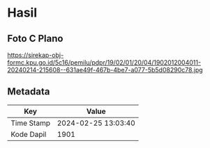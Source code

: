 # Hasil

## Foto C Plano

https://sirekap-obj-formc.kpu.go.id/5c16/pemilu/pdpr/19/02/01/20/04/1902012004011-20240214-215608--631ae49f-467b-4be7-a077-5b5d08290c78.jpg


## Metadata

| Key        | Value               |
| ---------- | ------------------- |
| Time Stamp | 2024-02-25 13:03:40 |
| Kode Dapil | 1901                |



